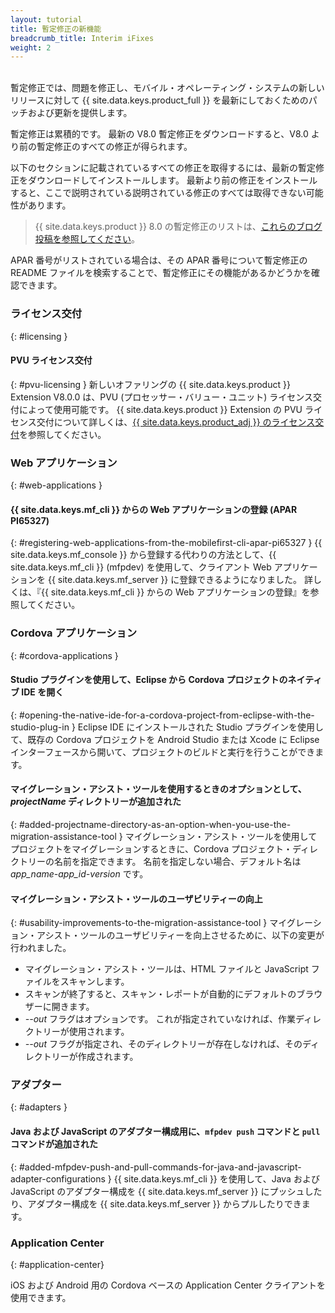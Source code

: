 ```yaml
---
layout: tutorial
title: 暫定修正の新機能
breadcrumb_title: Interim iFixes
weight: 2
---
```

<!-- NLS_CHARSET=UTF-8 -->
<br/>
暫定修正では、問題を修正し、モバイル・オペレーティング・システムの新しいリリースに対して {{ site.data.keys.product_full }} を最新にしておくためのパッチおよび更新を提供します。

暫定修正は累積的です。 最新の V8.0 暫定修正をダウンロードすると、V8.0 より前の暫定修正のすべての修正が得られます。

以下のセクションに記載されているすべての修正を取得するには、最新の暫定修正をダウンロードしてインストールします。 最新より前の修正をインストールすると、ここで説明されている説明されている修正のすべては取得できない可能性があります。

> {{ site.data.keys.product }} 8.0 の暫定修正のリストは、[これらのブログ投稿を参照してください]({{site.baseurl}}/blog/tag/iFix_8.0/)。

APAR 番号がリストされている場合は、その APAR 番号について暫定修正の README ファイルを検索することで、暫定修正にその機能があるかどうかを確認できます。

### ライセンス交付
{: #licensing }
#### PVU ライセンス交付
{: #pvu-licensing }
新しいオファリングの {{ site.data.keys.product }} Extension V8.0.0 は、PVU (プロセッサー・バリュー・ユニット) ライセンス交付によって使用可能です。 {{ site.data.keys.product }} Extension の PVU ライセンス交付について詳しくは、[{{ site.data.keys.product_adj }} のライセンス交付](../../licensing)を参照してください。

### Web アプリケーション
{: #web-applications }
#### {{ site.data.keys.mf_cli }} からの Web アプリケーションの登録 (APAR PI65327)
{: #registering-web-applications-from-the-mobilefirst-cli-apar-pi65327 }
{{ site.data.keys.mf_console }} から登録する代わりの方法として、{{ site.data.keys.mf_cli }} (mfpdev) を使用して、クライアント Web アプリケーションを {{ site.data.keys.mf_server }} に登録できるようになりました。 詳しくは、『{{ site.data.keys.mf_cli }} からの Web アプリケーションの登録』を参照してください。

### Cordova アプリケーション
{: #cordova-applications }
#### Studio プラグインを使用して、Eclipse から Cordova プロジェクトのネイティブ IDE を開く
{: #opening-the-native-ide-for-a-cordova-project-from-eclipse-with-the-studio-plug-in }
Eclipse IDE にインストールされた Studio プラグインを使用して、既存の Cordova プロジェクトを Android Studio または Xcode に Eclipse インターフェースから開いて、プロジェクトのビルドと実行を行うことができます。

#### マイグレーション・アシスト・ツールを使用するときのオプションとして、*projectName* ディレクトリーが追加された
{: #added-projectname-directory-as-an-option-when-you-use-the-migration-assistance-tool }
マイグレーション・アシスト・ツールを使用してプロジェクトをマイグレーションするときに、Cordova プロジェクト・ディレクトリーの名前を指定できます。 名前を指定しない場合、デフォルト名は *app_name-app_id-version* です。

#### マイグレーション・アシスト・ツールのユーザビリティーの向上
{: #usability-improvements-to-the-migration-assistance-tool }
マイグレーション・アシスト・ツールのユーザビリティーを向上させるために、以下の変更が行われました。

* マイグレーション・アシスト・ツールは、HTML ファイルと JavaScript ファイルをスキャンします。
* スキャンが終了すると、スキャン・レポートが自動的にデフォルトのブラウザーに開きます。
* *--out* フラグはオプションです。 これが指定されていなければ、作業ディレクトリーが使用されます。
* *--out* フラグが指定され、そのディレクトリーが存在しなければ、そのディレクトリーが作成されます。

### アダプター
{: #adapters }
#### Java および JavaScript のアダプター構成用に、`mfpdev push` コマンドと `pull` コマンドが追加された
{: #added-mfpdev-push-and-pull-commands-for-java-and-javascript-adapter-configurations }
{{ site.data.keys.mf_cli }} を使用して、Java および JavaScript のアダプター構成を {{ site.data.keys.mf_server }} にプッシュしたり、アダプター構成を {{ site.data.keys.mf_server }} からプルしたりできます。

### Application Center
{: #application-center}

iOS および Android 用の Cordova ベースの Application Center クライアントを使用できます。
